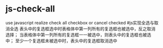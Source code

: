 # js-check-all
use javascript realize check all checkbox or cancel checked
#js实现全选与取消全选
表头中的复选框选中时表格体中第一列所有的复选框也被选中，反之取消选择；
当表格体中第一列所有的复选框一一被选中，则表头中的复选框也被选中；
至少一个复选框未被选中时，表头中的复选框取消选中

